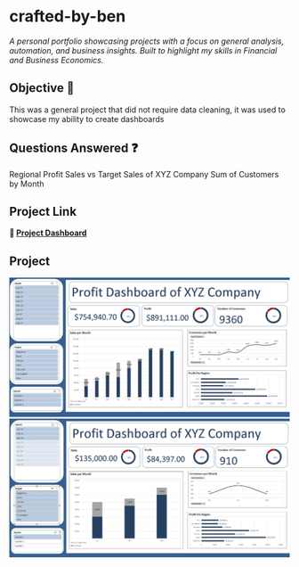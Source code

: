 # crafted-by-ben
*A personal portfolio showcasing projects with a focus on general analysis, automation, and business insights. Built to highlight my skills in Financial and Business Economics.*

## Objective :pushpin:
This was a general project that did not require data cleaning, it was used to showcase my ability to create dashboards

## Questions Answered :question:
Regional Profit
Sales vs Target Sales of XYZ Company
Sum of Customers by Month

## Project Link
**📂 [Project Dashboard](https://github.com/Benjamin-Matutina/crafted-by-ben/blob/main/Excel%20Project%20Dashboard.xlsx)**

## Project 
![Dashboard Screenshot](https://github.com/Benjamin-Matutina/crafted-by-ben/blob/main/Dashboard%201.JPG)
![Dashboard Screenshot](https://github.com/Benjamin-Matutina/crafted-by-ben/blob/main/Dashboard%202.JPG)
